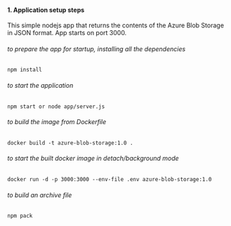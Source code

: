 #### 1. Application setup steps

This simple nodejs app that returns the contents of the  Azure Blob Storage in JSON format. App starts on port 3000.

###### to prepare the app for startup, installing all the dependencies

    npm install

###### to start the application

    npm start or node app/server.js

###### to build the image from Dockerfile

    docker build -t azure-blob-storage:1.0 .

###### to start the built docker image in detach/background mode

    docker run -d -p 3000:3000 --env-file .env azure-blob-storage:1.0

###### to build an archive file

    npm pack
